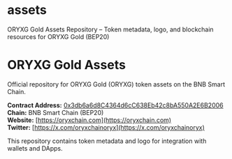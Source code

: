 # assets
ORYXG Gold Assets Repository – Token metadata, logo, and blockchain resources for ORYXG Gold (BEP20)
# ORYXG Gold Assets

Official repository for ORYXG Gold (ORYXG) token assets on the BNB Smart Chain.

**Contract Address:** [0x3db6a6d8C4364d6cC638Eb42c8bA550A2E6B2006](https://bscscan.com/token/0x3db6a6d8C4364d6cC638Eb42c8bA550A2E6B2006)  
**Chain:** BNB Smart Chain (BEP20)  
**Website:** [https://oryxchain.com](https://oryxchain.com)  
**Twitter:** [https://x.com/oryxchainoryx](https://x.com/oryxchainoryx)

This repository contains token metadata and logo for integration with wallets and DApps.
